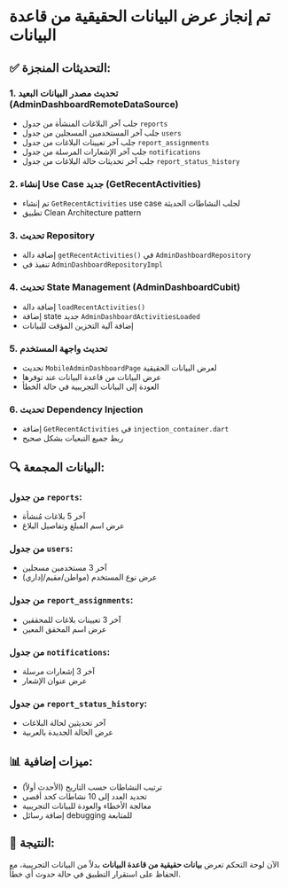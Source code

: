 # تم إنجاز عرض البيانات الحقيقية من قاعدة البيانات

## ✅ التحديثات المنجزة:

### 1. **تحديث مصدر البيانات البعيد (AdminDashboardRemoteDataSource)**
- جلب آخر البلاغات المنشأة من جدول `reports`
- جلب آخر المستخدمين المسجلين من جدول `users`
- جلب آخر تعيينات البلاغات من جدول `report_assignments`
- جلب آخر الإشعارات المرسلة من جدول `notifications`
- جلب آخر تحديثات حالة البلاغات من جدول `report_status_history`

### 2. **إنشاء Use Case جديد (GetRecentActivities)**
- تم إنشاء `GetRecentActivities` use case لجلب النشاطات الحديثة
- تطبيق Clean Architecture pattern

### 3. **تحديث Repository**
- إضافة دالة `getRecentActivities()` في `AdminDashboardRepository`
- تنفيذ في `AdminDashboardRepositoryImpl`

### 4. **تحديث State Management (AdminDashboardCubit)**
- إضافة دالة `loadRecentActivities()` 
- إضافة state جديد `AdminDashboardActivitiesLoaded`
- إضافة آلية التخزين المؤقت للبيانات

### 5. **تحديث واجهة المستخدم**
- تحديث `MobileAdminDashboardPage` لعرض البيانات الحقيقية
- عرض البيانات من قاعدة البيانات عند توفرها
- العودة إلى البيانات التجريبية في حالة الخطأ

### 6. **تحديث Dependency Injection**
- إضافة `GetRecentActivities` في `injection_container.dart`
- ربط جميع التبعيات بشكل صحيح

## 🔍 البيانات المجمعة:

### من جدول `reports`:
- آخر 5 بلاغات مُنشأة
- عرض اسم المبلغ وتفاصيل البلاغ

### من جدول `users`:
- آخر 3 مستخدمين مسجلين
- عرض نوع المستخدم (مواطن/مقيم/إداري)

### من جدول `report_assignments`:
- آخر 3 تعيينات بلاغات للمحققين
- عرض اسم المحقق المعين

### من جدول `notifications`:
- آخر 3 إشعارات مرسلة
- عرض عنوان الإشعار

### من جدول `report_status_history`:
- آخر تحديثين لحالة البلاغات
- عرض الحالة الجديدة بالعربية

## 📊 ميزات إضافية:
- ترتيب النشاطات حسب التاريخ (الأحدث أولاً)
- تحديد العدد إلى 10 نشاطات كحد أقصى
- معالجة الأخطاء والعودة للبيانات التجريبية
- إضافة رسائل debugging للمتابعة

## 🎯 النتيجة:
الآن لوحة التحكم تعرض **بيانات حقيقية من قاعدة البيانات** بدلاً من البيانات التجريبية، مع الحفاظ على استقرار التطبيق في حالة حدوث أي خطأ.